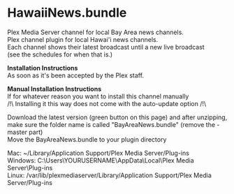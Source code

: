 # HawaiiNews.bundle
Plex Media Server channel for local Bay Area news channels.  
Plex channel plugin for local Hawai'i news channels.  
Each channel shows their latest broadcast until a new live broadcast  
(see the schedules for when that is.)  
  
**Installation Instructions**  
As soon as it's been accepted by the Plex staff.

**Manual Installation Instructions**  
If for whatever reason you want to install this channel manually  
 /!\ Installing it this way does not come with the auto-update option /!\  

Download the latest version (green button on this page) and after unzipping, make sure the folder name is called "BayAreaNews.bundle" (remove the -master part)  
Move the BayAreaNews.bundle to your plugin directory

Mac: ~/Library/Application Support/Plex Media Server/Plug-ins  
Windows: C:\Users\YOURUSERNAME\AppData\Local\Plex Media Server\Plug-ins  
Linux: /var/lib/plexmediaserver/Library/Application Support/Plex Media Server/Plug-ins  